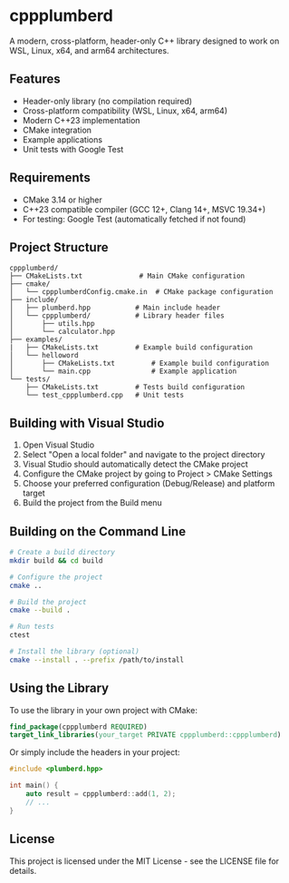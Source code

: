 ﻿# cppplumberd

A modern, cross-platform, header-only C++ library designed to work on WSL, Linux, x64, and arm64 architectures.

## Features

- Header-only library (no compilation required)
- Cross-platform compatibility (WSL, Linux, x64, arm64)
- Modern C++23 implementation
- CMake integration
- Example applications
- Unit tests with Google Test

## Requirements

- CMake 3.14 or higher
- C++23 compatible compiler (GCC 12+, Clang 14+, MSVC 19.34+)
- For testing: Google Test (automatically fetched if not found)

## Project Structure

```
cppplumberd/
├── CMakeLists.txt              # Main CMake configuration
├── cmake/
│   └── cppplumberdConfig.cmake.in  # CMake package configuration
├── include/
│   ├── plumberd.hpp           # Main include header
│   └── cppplumberd/           # Library header files
│       ├── utils.hpp
│       └── calculator.hpp
├── examples/
|   ├── CMakeLists.txt         # Example build configuration
│   └── helloword
│       ├── CMakeLists.txt         # Example build configuration
│       └── main.cpp               # Example application
└── tests/
    ├── CMakeLists.txt         # Tests build configuration
    └── test_cppplumberd.cpp   # Unit tests
```

## Building with Visual Studio

1. Open Visual Studio
2. Select "Open a local folder" and navigate to the project directory
3. Visual Studio should automatically detect the CMake project
4. Configure the CMake project by going to Project > CMake Settings
5. Choose your preferred configuration (Debug/Release) and platform target
6. Build the project from the Build menu

## Building on the Command Line

```bash
# Create a build directory
mkdir build && cd build

# Configure the project
cmake ..

# Build the project
cmake --build .

# Run tests
ctest

# Install the library (optional)
cmake --install . --prefix /path/to/install
```

## Using the Library

To use the library in your own project with CMake:

```cmake
find_package(cppplumberd REQUIRED)
target_link_libraries(your_target PRIVATE cppplumberd::cppplumberd)
```

Or simply include the headers in your project:

```cpp
#include <plumberd.hpp>

int main() {
    auto result = cppplumberd::add(1, 2);
    // ...
}
```

## License

This project is licensed under the MIT License - see the LICENSE file for details.